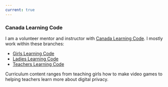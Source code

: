 ```yaml
---
current: true
---
```


### Canada Learning Code

I am a volunteer mentor and instructor with [Canada Learning Code](https://www.canadalearningcode.ca/). I mostly work within these branches:

-   [Girls Learning Code](https://www.canadalearningcode.ca/experiences/?program=girls_learning_code)
-   [Ladies Learning Code](https://www.canadalearningcode.ca/experiences/?program=ladies_learning_code)
-   [Teachers Learning Code](https://www.canadalearningcode.ca/experiences/?program=teachers_learning_code)

Curriculum content ranges from teaching girls how to make video games to helping teachers learn more about digital privacy.
